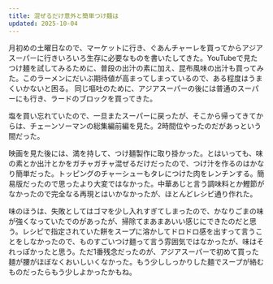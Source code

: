 ```yaml
---
title: 混ぜるだけ意外と簡単つけ麺は
updated: 2025-10-04
---
```

月初めの土曜日なので、マーケットに行き、ぐあんチャーレを買ってからアジアスーパーに行きいろいろ生存に必要なものを書いたしてきた。YouTubeで見たつけ麺を試してみるために、普段の出汁の素に加え、昆布風味の出汁も買ってみた。このラーメンにだいぶ期待値が高まってしまっているので、ある程度はうまくいかないと困る。
同じ嘔吐のために、アジアスーパーの後には普通のスーパーにも行き、ラードのブロックを買ってきた。

塩を買い忘れていたので、一旦またスーパーに戻ったが、そこから帰ってきてからは、チェーンソーマンの総集編前編を見た。2時間位やったのだがあっという間だった。

映画を見た後には、満を持して、つけ麺製作に取り掛かった。とはいっても、味の素とか出汁とかをガチャガチャ混ぜるだけだったので、つけ汁を作るのはかなり簡単だった。トッピングのチャーシューもタレにつけた肉をレンチンする。簡易版だったので思ったより大変ではなかった。中華あじと言う調味料とか鰹節がなかったので完全なる再現とはいかなかったが、ほとんどレシピ通り作れた。

味のほうは、失敗としてはゴマを少し入れすぎてしまったので、かなりごまの味が強くなっていたでのがあったが、掃除てまあまあいい感じにできたのだと思う。レシピで指定されていた餅をスープに溶かしてドロドロ感を出すって言うことをしなかったので、ものすごいつけ麺って言う雰囲気ではなかったが、味はそれっぽかったと思う。ただ1番残念だったのが、アジアスーパーで初めて買った麺が腰がほぼなくおいしいくなかった。もう少ししっかりした麺でスープが絡むものだったらもう少しよかったかもね。